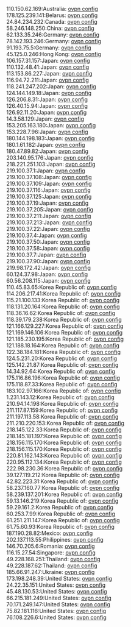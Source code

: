 110.150.62.169:Australia: [ovpn config](vpn/110_150_62_169.ovpn)  
178.125.239.141:Belarus: [ovpn config](vpn/178_125_239_141.ovpn)  
24.84.234.232:Canada: [ovpn config](vpn/24_84_234_232.ovpn)  
58.246.148.250:China: [ovpn config](vpn/58_246_148_250.ovpn)  
62.133.35.246:Germany: [ovpn config](vpn/62_133_35_246.ovpn)  
78.142.193.246:Germany: [ovpn config](vpn/78_142_193_246.ovpn)  
91.193.75.5:Germany: [ovpn config](vpn/91_193_75_5.ovpn)  
45.125.0.246:Hong Kong: [ovpn config](vpn/45_125_0_246.ovpn)  
106.157.31.157:Japan: [ovpn config](vpn/106_157_31_157.ovpn)  
110.132.48.41:Japan: [ovpn config](vpn/110_132_48_41.ovpn)  
113.153.86.227:Japan: [ovpn config](vpn/113_153_86_227.ovpn)  
116.94.72.211:Japan: [ovpn config](vpn/116_94_72_211.ovpn)  
118.241.247.202:Japan: [ovpn config](vpn/118_241_247_202.ovpn)  
124.144.149.18:Japan: [ovpn config](vpn/124_144_149_18.ovpn)  
126.206.8.31:Japan: [ovpn config](vpn/126_206_8_31.ovpn)  
126.40.15.94:Japan: [ovpn config](vpn/126_40_15_94.ovpn)  
126.92.11.20:Japan: [ovpn config](vpn/126_92_11_20.ovpn)  
14.3.58.129:Japan: [ovpn config](vpn/14_3_58_129.ovpn)  
153.205.163.180:Japan: [ovpn config](vpn/153_205_163_180.ovpn)  
153.228.7.96:Japan: [ovpn config](vpn/153_228_7_96.ovpn)  
180.144.198.183:Japan: [ovpn config](vpn/180_144_198_183.ovpn)  
180.1.61.182:Japan: [ovpn config](vpn/180_1_61_182.ovpn)  
180.47.89.82:Japan: [ovpn config](vpn/180_47_89_82.ovpn)  
203.140.95.176:Japan: [ovpn config](vpn/203_140_95_176.ovpn)  
218.221.251.103:Japan: [ovpn config](vpn/218_221_251_103.ovpn)  
219.100.37.1:Japan: [ovpn config](vpn/219_100_37_1.ovpn)  
219.100.37.108:Japan: [ovpn config](vpn/219_100_37_108.ovpn)  
219.100.37.109:Japan: [ovpn config](vpn/219_100_37_109.ovpn)  
219.100.37.116:Japan: [ovpn config](vpn/219_100_37_116.ovpn)  
219.100.37.125:Japan: [ovpn config](vpn/219_100_37_125.ovpn)  
219.100.37.19:Japan: [ovpn config](vpn/219_100_37_19.ovpn)  
219.100.37.205:Japan: [ovpn config](vpn/219_100_37_205.ovpn)  
219.100.37.211:Japan: [ovpn config](vpn/219_100_37_211.ovpn)  
219.100.37.213:Japan: [ovpn config](vpn/219_100_37_213.ovpn)  
219.100.37.22:Japan: [ovpn config](vpn/219_100_37_22.ovpn)  
219.100.37.4:Japan: [ovpn config](vpn/219_100_37_4.ovpn)  
219.100.37.50:Japan: [ovpn config](vpn/219_100_37_50.ovpn)  
219.100.37.58:Japan: [ovpn config](vpn/219_100_37_58.ovpn)  
219.100.37.7:Japan: [ovpn config](vpn/219_100_37_7.ovpn)  
219.100.37.90:Japan: [ovpn config](vpn/219_100_37_90.ovpn)  
219.98.172.42:Japan: [ovpn config](vpn/219_98_172_42.ovpn)  
60.124.37.98:Japan: [ovpn config](vpn/60_124_37_98.ovpn)  
60.56.208.115:Japan: [ovpn config](vpn/60_56_208_115.ovpn)  
110.45.83.65:Korea Republic of: [ovpn config](vpn/110_45_83_65.ovpn)  
114.206.217.41:Korea Republic of: [ovpn config](vpn/114_206_217_41.ovpn)  
115.21.100.133:Korea Republic of: [ovpn config](vpn/115_21_100_133.ovpn)  
118.131.20.164:Korea Republic of: [ovpn config](vpn/118_131_20_164.ovpn)  
118.36.16.62:Korea Republic of: [ovpn config](vpn/118_36_16_62.ovpn)  
118.39.179.238:Korea Republic of: [ovpn config](vpn/118_39_179_238.ovpn)  
121.166.129.227:Korea Republic of: [ovpn config](vpn/121_166_129_227.ovpn)  
121.169.146.106:Korea Republic of: [ovpn config](vpn/121_169_146_106.ovpn)  
121.185.230.195:Korea Republic of: [ovpn config](vpn/121_185_230_195.ovpn)  
121.188.18.164:Korea Republic of: [ovpn config](vpn/121_188_18_164.ovpn)  
122.38.184.181:Korea Republic of: [ovpn config](vpn/122_38_184_181.ovpn)  
124.5.231.20:Korea Republic of: [ovpn config](vpn/124_5_231_20.ovpn)  
125.142.21.87:Korea Republic of: [ovpn config](vpn/125_142_21_87.ovpn)  
14.34.92.64:Korea Republic of: [ovpn config](vpn/14_34_92_64.ovpn)  
175.116.86.196:Korea Republic of: [ovpn config](vpn/175_116_86_196.ovpn)  
175.118.87.33:Korea Republic of: [ovpn config](vpn/175_118_87_33.ovpn)  
183.102.97.166:Korea Republic of: [ovpn config](vpn/183_102_97_166.ovpn)  
1.231.143.12:Korea Republic of: [ovpn config](vpn/1_231_143_12.ovpn)  
210.94.14.198:Korea Republic of: [ovpn config](vpn/210_94_14_198.ovpn)  
211.117.87.159:Korea Republic of: [ovpn config](vpn/211_117_87_159.ovpn)  
211.197.113.58:Korea Republic of: [ovpn config](vpn/211_197_113_58.ovpn)  
211.210.220.153:Korea Republic of: [ovpn config](vpn/211_210_220_153.ovpn)  
218.145.122.33:Korea Republic of: [ovpn config](vpn/218_145_122_33.ovpn)  
218.145.181.197:Korea Republic of: [ovpn config](vpn/218_145_181_197.ovpn)  
218.156.115.170:Korea Republic of: [ovpn config](vpn/218_156_115_170.ovpn)  
218.156.115.170:Korea Republic of: [ovpn config](vpn/218_156_115_170.ovpn)  
220.81.162.143:Korea Republic of: [ovpn config](vpn/220_81_162_143.ovpn)  
220.95.112.134:Korea Republic of: [ovpn config](vpn/220_95_112_134.ovpn)  
222.98.230.36:Korea Republic of: [ovpn config](vpn/222_98_230_36.ovpn)  
39.127.119.212:Korea Republic of: [ovpn config](vpn/39_127_119_212.ovpn)  
42.82.223.31:Korea Republic of: [ovpn config](vpn/42_82_223_31.ovpn)  
58.237.160.77:Korea Republic of: [ovpn config](vpn/58_237_160_77.ovpn)  
58.239.137.201:Korea Republic of: [ovpn config](vpn/58_239_137_201.ovpn)  
59.13.146.219:Korea Republic of: [ovpn config](vpn/59_13_146_219.ovpn)  
59.29.161.2:Korea Republic of: [ovpn config](vpn/59_29_161_2.ovpn)  
60.253.7.99:Korea Republic of: [ovpn config](vpn/60_253_7_99.ovpn)  
61.251.211.147:Korea Republic of: [ovpn config](vpn/61_251_211_147.ovpn)  
61.75.60.93:Korea Republic of: [ovpn config](vpn/61_75_60_93.ovpn)  
187.190.28.82:Mexico: [ovpn config](vpn/187_190_28_82.ovpn)  
202.137.113.55:Philippines: [ovpn config](vpn/202_137_113_55.ovpn)  
146.70.205.6:Romania: [ovpn config](vpn/146_70_205_6.ovpn)  
116.15.27.54:Singapore: [ovpn config](vpn/116_15_27_54.ovpn)  
49.228.168.251:Thailand: [ovpn config](vpn/49_228_168_251.ovpn)  
49.228.187.62:Thailand: [ovpn config](vpn/49_228_187_62.ovpn)  
185.66.91.247:Ukraine: [ovpn config](vpn/185_66_91_247.ovpn)  
173.198.248.39:United States: [ovpn config](vpn/173_198_248_39.ovpn)  
24.22.35.151:United States: [ovpn config](vpn/24_22_35_151.ovpn)  
45.48.130.53:United States: [ovpn config](vpn/45_48_130_53.ovpn)  
66.215.181.249:United States: [ovpn config](vpn/66_215_181_249.ovpn)  
70.171.249.147:United States: [ovpn config](vpn/70_171_249_147.ovpn)  
75.82.181.116:United States: [ovpn config](vpn/75_82_181_116.ovpn)  
76.108.226.6:United States: [ovpn config](vpn/76_108_226_6.ovpn)  
